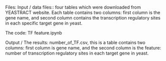 Files: 
Input / data files:: four tables which were downloaded from YEASTRACT website. Each table contains two columns: first column is the gene name, and second column contains
the transcription regulatory sites in each specific target gene in yeast.

The code: TF feature.ipynb

Output / The results: number_of_TF.csv, this is a table contains two columns: first column is gene name, and the second column is the feature: number of transcription regulatory sites in each target gene in yeast.
